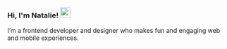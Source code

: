 ### Hi, I'm  Natalie!   <img src="https://raw.githubusercontent.com/MartinHeinz/MartinHeinz/master/wave.gif" width="24px">

I’m a frontend developer and designer who makes fun and engaging web and mobile experiences.
